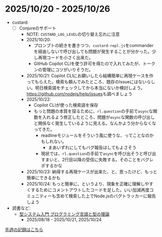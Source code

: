 # 2025/10/20 - 2025/10/26

- custard:
    - [ ] Conjureのサポート
        - NOTE: `CUSTARD_LOG_LEVEL`の切り替え忘れに注意
        - 2025/10/20:
            - プロンプトの続きを書きつつ、`custard-repl.js`をcommanderを経由しないで呼び出しても問題が発生することが分かった。少し再現コードを小さく出来た。
            - GitHub Copilot CLIを使う許可を得たので入れてみたが、トークンの管理にコツがいりそうだ。
        - 2025/10/21: Copilot CLIにお願いしたら結構簡単に再現ケースを作ってもらえた。検索も頼んでみたところ、既存のIssueにはないらしい。明日検索語をチェックしてから本当にないか検討しよう。<https://github.com/nodejs/help/issues>も調べましょう
        - 2025/10/22:
            - Copilot CLIが使った検索語を保存
            - もっと問題の本質を探るために、`rl.question`の手前で`async`な関数を入れるよう修正したところ、問題が`async`な関数の呼び出しと関係なく発生しているように見える。なんかよう分からなくなってきた。
                - readlineモジュールをそういう風に使うな、ってことなのかもしれない。
                    - まあいずれにしてもバグ報告はしてもよさそう
                - 現状では、`rl.question`の手前で`async`を呼び出そうと呼び出すまいと、2行目以降の受信に失敗する。そのことをバグレポするかな
        - 2025/10/23: 納得する再現ケースが出来た、と、思ったけど、もっと簡単にできるかも
        - 2025/10/24: もっと簡単に、というより、現象を正確に理解しやすくするためにコメントアウトしたコードを足した。いい加減再度コミュニティーも含めて検索した上でNode.jsのバグトラッカーに報告しよう
- 読書など:
    - [型システム入門 プログラミング言語と型の理論](https://www.ohmsha.co.jp/book/9784274069116/)
        - 2025/08/18 - 2025/10/21, 2025/10/24

[先週の記録はこちら](https://github.com/igrep/daily-commits/blob/1c9e7a9b46a4f1e4463eca5dae82fa04e0fa40d1/yesterday.md)
